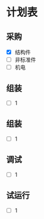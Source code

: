# 计划表
## 采购
- [x]  结构件
- [ ] 非标准件
- [ ] 机电
## 组装
- [ ]  1
## 组装
- [ ]  1
## 调试
- [ ]  1
## 试运行
- [ ]  1

